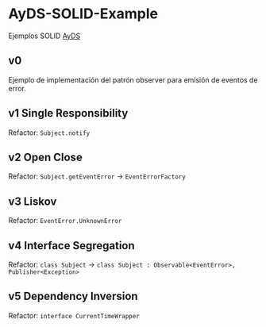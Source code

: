# AyDS-SOLID-Example

Ejemplos SOLID [AyDS](https://cs.uns.edu.ar/~ece/ads/)

## v0

Ejemplo de implementación del patrón observer para emisión de eventos de error.

## v1 Single Responsibility

Refactor: `Subject.notify`

## v2 Open Close

Refactor: `Subject.getEventError` -> `EventErrorFactory`


## v3 Liskov

Refactor: `EventError.UnknownError` 


## v4 Interface Segregation

Refactor: `class Subject` -> `class Subject : Observable<EventError>, Publisher<Exception>`


## v5 Dependency Inversion

Refactor: `interface CurrentTimeWrapper` 
